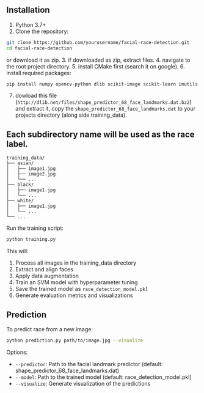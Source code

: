 ## Installation

1. Python 3.7+
2. Clone the repository:
```bash
git clone https://github.com/yourusername/facial-race-detection.git
cd facial-race-detection
```
 or download it as zip.
3. if downloaded as zip, extract files.
4. navigate to the root project directory.
5. install CMake first (search it on google).
6. install required packages:
```bash
pip install numpy opencv-python dlib scikit-image scikit-learn imutils matplotlib tqdm joblib
```
7. dowload this file (`http://dlib.net/files/shape_predictor_68_face_landmarks.dat.bz2`) and extract it, copy the `shape_predictor_68_face_landmarks.dat` to your projects directory (along side training_data).

## Each subdirectory name will be used as the race label.
```
training_data/
├── asian/
│   ├── image1.jpg
│   ├── image2.jpg
│   └── ...
├── black/
│   ├── image1.jpg
│   └── ...
├── white/
│   ├── image1.jpg
│   └── ...
└── ...
```

Run the training script:

```bash
python training.py
```


This will:
1. Process all images in the training_data directory
2. Extract and align faces
3. Apply data augmentation
4. Train an SVM model with hyperparameter tuning
5. Save the trained model as `race_detection_model.pkl`
6. Generate evaluation metrics and visualizations

## Prediction

To predict race from a new image:

```bash
python prediction.py path/to/image.jpg --visualize
```

Options:
- `--predictor`: Path to the facial landmark predictor (default: shape_predictor_68_face_landmarks.dat)
- `--model`: Path to the trained model (default: race_detection_model.pkl)
- `--visualize`: Generate visualization of the predictions






